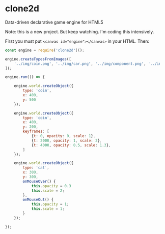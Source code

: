# clone2d
Data-driven declarative game engine for HTML5

Note: this is a new project. But keep watching. I'm coding this intensively.

First you must put `<canvas id="engine"></canvas>` in your HTML. Then:

```javascript
const engine = require('clone2d')();

engine.createTypesFromImages([
    '../img/coin.png', '../img/car.png', '../img/component.png', '../img/cat.png',
]);

engine.run(() => {

    engine.world.createObject({
        type: 'coin',
        x: 400,
        y: 500
    });

    engine.world.createObject({
        type: 'coin',
        x: 400,
        y: 200,
        keyframes: [
            {t: 0, opacity: 0, scale: 1},
            {t: 2000, opacity: 1, scale: 2},
            {t: 4000, opacity: 0.5, scale: 1.3},
        ]
    });

    engine.world.createObject({
        type: 'cat',
        x: 300,
        y: 300,
        onMouseOver() {
            this.opacity = 0.3
            this.scale = 2;
        },
        onMouseOut() {
            this.opacity = 1;
            this.scale = 1;
        }
    });

});
```
